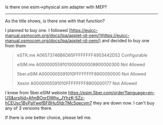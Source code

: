 Is there one esim->physical sim adapter with MEP? 

---

As the title shows, is there one with that function?

I planned to buy one. I followed [https://euicc-manual.osmocom.org/docs/lpa/applet-id-oem/](https://euicc-manual.osmocom.org/docs/lpa/applet-id-oem/) and decided to buy one from them

>eSTK.me	A06573746B6D65FFFFFFFF4953442D52	Configurable 
>
>eSIM.me	A0000005591010000000008900000300	Not Allowed 
>
>5ber.eSIM	A0000005591010FFFFFFFF8900050500	Not Allowed 
>
>Xesim	A0000005591010FFFFFFFF8900000177	Not Allowed

I knew from 5ber.eSIM webiste https://esim.5ber.com/order?language=en-US&srsltid=AfmBOorDWhv_JYhzK-SZz-hCEUsc1ByPaYwefBFBHu5fdr7Mc5qecvm7 they are down now. I can't buy any of 3 versions there.

If there is one better choice, please tell me.